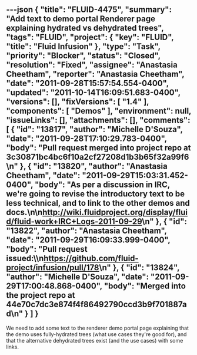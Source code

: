 ---json
{
  "title": "FLUID-4475",
  "summary": "Add text to demo portal Renderer page explaining hydrated vs dehydrated trees",
  "tags": "FLUID",
  "project": {
    "key": "FLUID",
    "title": "Fluid Infusion"
  },
  "type": "Task",
  "priority": "Blocker",
  "status": "Closed",
  "resolution": "Fixed",
  "assignee": "Anastasia Cheetham",
  "reporter": "Anastasia Cheetham",
  "date": "2011-09-28T15:57:54.554-0400",
  "updated": "2011-10-14T16:09:51.683-0400",
  "versions": [],
  "fixVersions": [
    "1.4"
  ],
  "components": [
    "Demos"
  ],
  "environment": null,
  "issueLinks": [],
  "attachments": [],
  "comments": [
    {
      "id": "13817",
      "author": "Michelle D'Souza",
      "date": "2011-09-28T17:10:29.783-0400",
      "body": "Pull request merged into project repo at 3c30871bc4bc6f10a2cf27208d1b3b65f32a99f6\n"
    },
    {
      "id": "13820",
      "author": "Anastasia Cheetham",
      "date": "2011-09-29T15:03:31.452-0400",
      "body": "As per a discussion in IRC, we're going to revise the introductory text to be less technical, and to link to the other demos and docs.\n\n<http://wiki.fluidproject.org/display/fluid/fluid-work+IRC+Logs-2011-09-29>\n"
    },
    {
      "id": "13822",
      "author": "Anastasia Cheetham",
      "date": "2011-09-29T16:09:33.999-0400",
      "body": "Pull request issued:\\\n<https://github.com/fluid-project/infusion/pull/178>\n"
    },
    {
      "id": "13824",
      "author": "Michelle D'Souza",
      "date": "2011-09-29T17:00:48.868-0400",
      "body": "Merged into the project repo at 44e70c7dc3e874f4f86492790ccd3b9f701887ad\n"
    }
  ]
}
---
We need to add some text to the renderer demo portal page explaining that the demo uses fully-hydrated trees (what use cases they're good for), and that the alternative dehydrated trees exist (and the use cases) with some links.

        